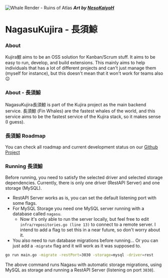 ![Whale Render - Ruins of Atlas](https://i.imgur.com/g9eYbWN.jpg)
___Art by [NesoKaiyoH](https://www.deviantart.com/nesokaiyoh)___
# NagasuKujira - 長須鯨

### About
Kujira鯨 aims to be an OSS solution for Kanban/Scrum stuff. It aims to be easy to run, develop, and build extensions. This mainly aims to help individuals that has a lot of different projects and can't just manage them (myself for instance), but this doesn't mean that it won't work for teams also 😉 

### About - 長須鯨
NagasuKujira長須鯨 is part of the Kujira project as the main backend service. 長須鯨 (Fin Whales) are the fastest whales of the world, and this service aims to be the fastest service of the Kujira stack, so it makes sense (I guess).

### 長須鯨 Roadmap
You can check all roadmap and current development status on our [Github Project](https://github.com/jansen44/nagasu-kujira/projects/1)

### Running 長須鯨
Before running, you need to satisfy the selected driver and selected storage dependencies. 
Currently, there is only one driver (RestAPI Server) and one storage (MySQL). 
- RestAPI Server works as is, you can set the default listening port with some flags.
- For MySQL Storage you need one MySQL server running with a database called ```nagasu```. 
  - Now it's only able to run the server locally, but feel free to edit ```infra/repositories.go (line 13)``` to connect to a remote server. I intend to add a flag to set this in a near future, so don't worry about it.
- You also need to run database migrations before running... Or you can just add a ```-migrate``` flag and it will work as it was supposed to.

```bash
go run main.go -migrate -restPort=3030 -storage=mysql -driver=rest
```
The above command runs Nagasu with automatic storage migrations, using MySQL as storage and running a RestAPI Server (listening on port ```3030```).
